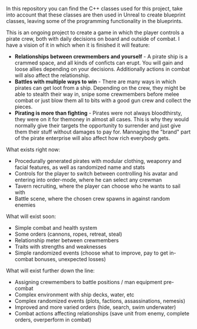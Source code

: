 In this repository you can find the C++ classes used for this project, take into account that these classes are then used in Unreal to create blueprint classes, leaving some of the programming functionality in the blueprints.

This is an ongoing project to create a game in which the player controls a pirate crew, both with daily decisions on board and outside of combat. I have a vision of it in which when it is finished it will feature:
- **Relationships between crewmembers and yourself** - A pirate ship is a crammed space, and all kinds of conficts can erupt. You will gain and loose allies depending on your decisions. Additionally actions in combat will also affect the relationship.
- **Battles with multiple ways to win** - There are many ways in which pirates can get loot from a ship. Depending on the crew, they might be able to stealth their way in, snipe some crewmembers before melee combat or just blow them all to bits with a good gun crew and collect the pieces.
- **Pirating is more than fighting** - Pirates were not always bloodthirsty, they were on it for themoney in almost all cases. 
This is why they would normally give their targets the opportunity to surrender and just give them their stuff without damages to pay for. Mannaging the "brand" part of the pirate enterprise will also affect how rich everybody gets.

What exists right now:
 - Procedurally generated pirates with modular clothing, weaponry and facial features, as well as randomized name and stats
 - Controls for the player to switch between controlling his avatar and entering into order-mode, where he can select any crewman
 - Tavern recruiting, where the player can choose who he wants to sail with
 - Battle scene, where the chosen crew spawns in against random enemies
 
 What will exist soon: 
  - Simple combat and health system
  - Some orders (cannons, ropes, retreat, steal)
  - Relationship meter between crewmembers
  - Traits with strengths and weaknesses
  - Simple randomized events (choose what to improve, pay to get in-combat bonuses, unexpected losses)
  
  
 What will exist further down the line:
  - Assigning crewmembers to battle positions / man equipment pre-combat
  - Complex environment with ship decks, water, etc
  - Complex randomized events (plots, factions, assassinations, nemesis)
  - Improved and more varied orders (hide, search, swim underwater)
  - Combat actions affecting relationships (save unit from enemy, complete orders, overperform in combat)
